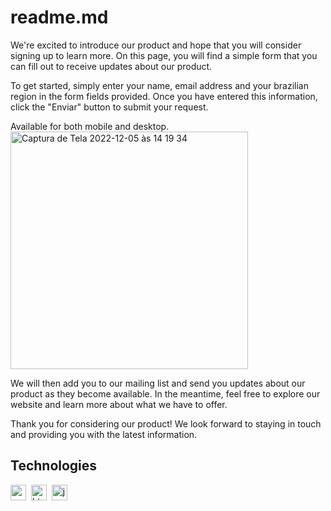 
# readme.md

We're excited to introduce our product and hope that you will consider signing up to learn more. 
On this page, you will find a simple form that you can fill out to receive updates about our product.

To get started, simply enter your name, email address and your brazilian region in the form fields provided. 
Once you have entered this information, click the "Enviar" button to submit your request.


Available for both mobile and desktop.
<img width="380" alt="Captura de Tela 2022-12-05 às 14 19 34" src="https://user-images.githubusercontent.com/96913788/205659468-f7c199d5-0c79-403d-a6c5-d4d77172fbea.png">


We will then add you to our mailing list and send you updates about our product as they become available. 
In the meantime, feel free to explore our website and learn more about what we have to offer.

Thank you for considering our product! We look forward to staying in touch and providing you with the latest information.


## Technologies 

<img src="https://img.shields.io/badge/Css3-05122A?style=flat&logo=css3" alt="css3 Badge" height="25">&nbsp;
<img src="https://img.shields.io/badge/Html5-05122A?style=flat&logo=html5" alt="html5 Badge" height="25">&nbsp;
<img src="https://img.shields.io/badge/Javascript-05122A?style=flat&logo=javascript" alt="javascript Badge" height="25">&nbsp;


